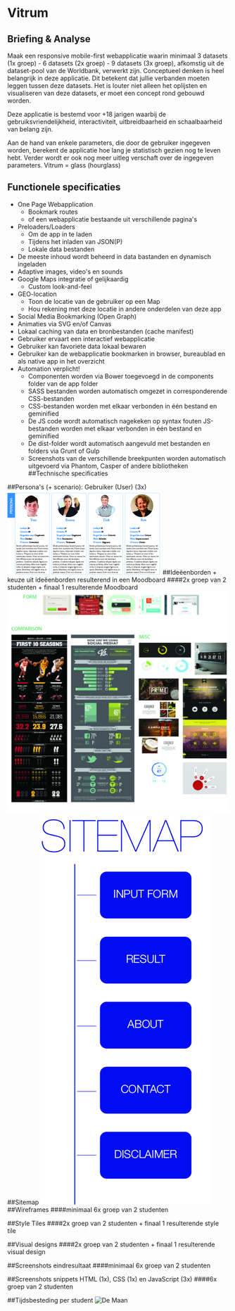 
# Vitrum
## Briefing & Analyse
<p>Maak een responsive mobile-first webapplicatie waarin minimaal 3 datasets (1x groep) - 6 datasets (2x groep) - 9 datasets (3x groep), afkomstig uit de dataset-pool van de Worldbank, verwerkt zijn. Conceptueel denken is heel belangrijk in deze applicatie. Dit betekent dat jullie verbanden moeten leggen tussen deze datasets. Het is louter niet alleen het oplijsten en visualiseren van deze datasets, er moet een concept rond gebouwd worden.

Deze applicatie is bestemd voor +18 jarigen waarbij de gebruiksvriendelijkheid, interactiviteit, uitbreidbaarheid en schaalbaarheid van belang zijn.<p>

Aan de hand van enkele parameters, die door de gebruiker ingegeven worden, berekent de applicatie hoe lang je statistisch gezien nog te leven hebt. Verder wordt er ook nog meer uitleg verschaft over de ingegeven parameters. 
Vitrum = glass (hourglass)

## Functionele specificaties
* One Page Webapplication
	* Bookmark routes
	* of een webapplicatie bestaande uit verschillende pagina's
* Preloaders/Loaders
	* Om de app in te laden
	* Tijdens het inladen van JSON(P)
	* Lokale data bestanden
* De meeste inhoud wordt beheerd in data bastanden en dynamisch ingeladen
* Adaptive images, video's en sounds
* Google Maps integratie of gelijkaardig
	* Custom look-and-feel
* GEO-location
	* Toon de locatie van de gebruiker op een Map
	* Hou rekening met deze locatie in andere onderdelen van deze app
* Social Media Bookmarking (Open Graph)
* Animaties via SVG en/of Canvas
* Lokaal caching van data en bronbestanden (cache manifest)
* Gebruiker ervaart een interactief webapplicatie
* Gebruiker kan favoriete data lokaal bewaren
* Gebruiker kan de webapplicatie bookmarken in browser, bureaublad en als native app in het overzicht
* Automation verplicht!
	* Componenten worden via Bower toegevoegd in de components folder van de app folder
	* SASS bestanden worden automatisch omgezet in corresponderende CSS-bestanden
	* CSS-bestanden worden met elkaar verbonden in één bestand en geminified
	* De JS code wordt automatisch nagekeken op syntax fouten JS-bestanden worden met elkaar verbonden in één bestand en geminified
	* De dist-folder wordt automatisch aangevuld met bestanden en folders via Grunt of Gulp
	* Screenshots van de verschillende breekpunten worden automatisch uitgevoerd via Phantom, Casper of andere bibliotheken
##Technische specificaties

##Persona's (+ scenario): Gebruiker (User) (3x)
![Persona](Images/Persona.jpg "Persona's")
##Ideëenborden + keuze uit ideëenborden resulterend in een Moodboard
####2x groep van 2 studenten + finaal 1 resulterende Moodboard
![Ideebord](Images/Ideebord.jpg "Ideebord")
##Sitemap
![Sitemap](Images/Sitemap.jpg "Sitemap")
##Wireframes
####minimaal 6x groep van 2 studenten

##Style Tiles
####2x groep van 2 studenten + finaal 1 resulterende style tile

##Visual designs
####2x groep van 2 studenten + finaal 1 resulterende visual design

##Screenshots eindresultaat
####minimaal 6x groep van 2 studenten

##Screenshots snippets HTML (1x), CSS (1x) en JavaScript (3x)
####6x groep van 2 studenten

##Tijdsbesteding per student
![De Maan](http://www.digital-photography-school.com/wp-content/uploads/2010/12/lunar-eclipse.jpg "Wondermooie Maan")